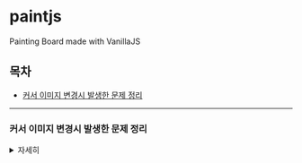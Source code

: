 # paintjs

Painting Board made with VanillaJS

## 목차
  - [커서 이미지 변경시 발생한 문제 정리](#커서-이미지-변경시-발생한-문제-정리)  

---

### 커서 이미지 변경시 발생한 문제 정리
<details>
    <summary>자세히</summary>

#### 문제 
  - 엘리먼트의 스타일에 접근이 불가한 현상 발생 : undefined

#### CSSOM?
  - 웹 사이트를 브라우저 상에 표현시 서버로 부터 받은 정보를 브라우저가 렌더링 엔진을 통해 두 가지 요소 파싱(HTML, CSS
  - `DOM(Document Object Model)` : HTML을 피싱하여 자료를 구조화한 것
  - `CSSOM(CSS Object Model)` : CSS 내용을 파싱하여 자료를 구조화한 것
    - JavaScript에서 CSS를 조작할 수 있는 API 집합
    - 사용자가 CSS 스타일을 동적으로 읽고 수정할 수 있는 방법
    - CSSOM-related 규격에 의해 확장되는 객체 : Document, Window, Element, HTMLElement 등

#### element.style.propertyName을 통한 제어
  - 쉽게 CSS 속성과 값을 선언을 할 수 있음
  - 단, 오직 인라인으로 정의된 엘리먼트 스타일에만 적용
  - 엘리멘트 속성?  
    - 태그 내의 인-라인으로 정의한 것
    - 크롬 개발자 도구 Elements를 통해 Style 값 확인 가능
  - style 키워드는 해당 DOM 노드를 직접 가져오기 떄문에 브라우저 상에는 적용되어 그려지지만 노드에는 스타일 값이 없음

####  window.getComputedStyle() 사용
  - `인자로 전달받은 엘리먼트에 최종적으로 적용된 모든 CSS 속성 값을 담은 객체를 반환` 
  - 값을 모두 가져올 수 있지만, `읽기 전용`으로 객체가 반환됨
  - 따라서, 스타일 검사용으로 사용할 수 있음..

#### 해결
  - Element.style.setProperty를 통해 새로운 스타일 설정하도록 함

#### Refference
  - [CSS 객체 모델](https://developer.mozilla.org/ko/docs/Web/API/CSS_Object_Model)  
  - [Element.style 속성과 getComputedStyle()메서드 차이](https://helloinyong.tistory.com/284)  
</details>